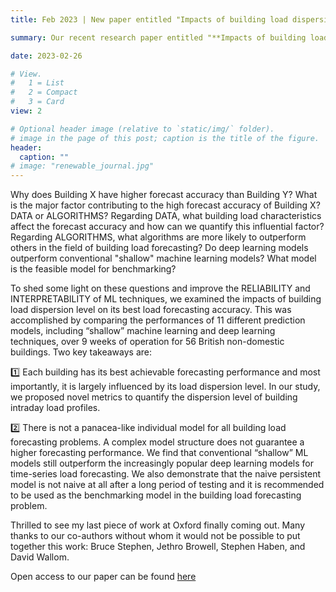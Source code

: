 ```yaml
---
title: Feb 2023 | New paper entitled "Impacts of building load dispersion level on its load forecasting accuracy: Data or algorithms? Importance of reliability and interpretability in machine learning" was published in *Energy and Buildings*!

summary: Our recent research paper entitled "**Impacts of building load dispersion level on its load forecasting accuracy: Data or algorithms? Importance of reliability and interpretability in machine learning**" was published in *Energy and Buildings*. 

date: 2023-02-26

# View.
#   1 = List
#   2 = Compact
#   3 = Card
view: 2

# Optional header image (relative to `static/img/` folder).
# image in the page of this post; caption is the title of the figure.
header:
  caption: ""   
# image: "renewable_journal.jpg"   
---
```


Why does Building X have higher forecast accuracy than Building Y? What is the major factor contributing to the high forecast accuracy of Building X? DATA or ALGORITHMS? Regarding DATA, what building load characteristics affect the forecast accuracy and how can we quantify this influential factor? Regarding ALGORITHMS, what algorithms are more likely to outperform others in the field of building load forecasting? Do deep learning models outperform conventional "shallow" machine learning models? What model is the feasible model for benchmarking?
 
To shed some light on these questions and improve the RELIABILITY and INTERPRETABILITY of ML techniques, we examined the impacts of building load dispersion level on its best load forecasting accuracy. This was accomplished by comparing the performances of 11 different prediction models, including “shallow” machine learning and deep learning techniques, over 9 weeks of operation for 56 British non-domestic buildings. Two key takeaways are:

1️⃣ Each building has its best achievable forecasting performance and most importantly, it is largely influenced by its load dispersion level. In our study, we proposed novel metrics to quantify the dispersion level of building intraday load profiles.

2️⃣ There is not a panacea-like individual model for all building load forecasting problems. A complex model structure does not guarantee a higher forecasting performance. We find that conventional “shallow” ML models still outperform the increasingly popular deep learning models for time-series load forecasting. We also demonstrate that the naive persistent model is not naive at all after a long period of testing and it is recommended to be used as the benchmarking model in the building load forecasting problem.

Thrilled to see my last piece of work at Oxford finally coming out. Many thanks to our co-authors without whom it would not be possible to put together this work: Bruce Stephen, Jethro Browell, Stephen Haben, and David Wallom.

Open access to our paper can be found [here](https://doi.org/10.1016/j.enbuild.2023.112896)
